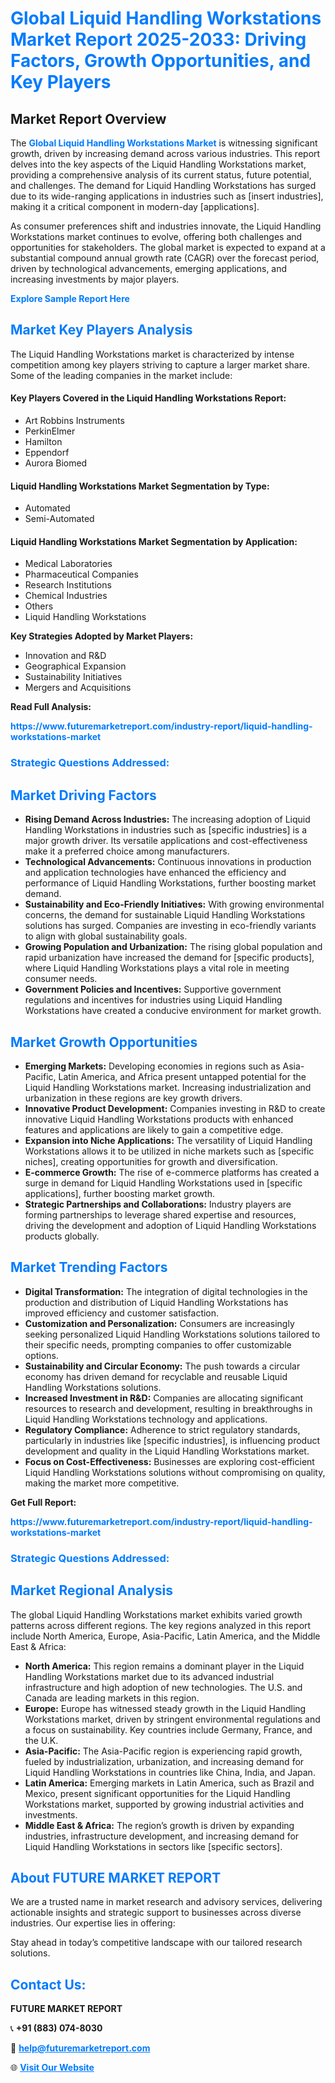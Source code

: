 <h1 style="color: #007BFF;">Global Liquid Handling Workstations Market Report 2025-2033: Driving Factors, Growth Opportunities, and Key Players</h1>

<section id="overview">
<h2>Market Report Overview</h2>
<p>The <a href="https://www.futuremarketreport.com/industry-report/liquid-handling-workstations-market" style="color: #007BFF; text-decoration: none;"><strong>Global Liquid Handling Workstations Market</strong></a> is witnessing significant growth, driven by increasing demand across various industries. This report delves into the key aspects of the Liquid Handling Workstations market, providing a comprehensive analysis of its current status, future potential, and challenges. The demand for Liquid Handling Workstations has surged due to its wide-ranging applications in industries such as [insert industries], making it a critical component in modern-day [applications].</p>
<p>As consumer preferences shift and industries innovate, the Liquid Handling Workstations market continues to evolve, offering both challenges and opportunities for stakeholders. The global market is expected to expand at a substantial compound annual growth rate (CAGR) over the forecast period, driven by technological advancements, emerging applications, and increasing investments by major players.</p>
</section>

<section id="overview">
<p><a href="https://www.futuremarketreport.com/request-sample/reportId=128222" style="color: #007BFF; text-decoration: none;"><strong>Explore Sample Report Here</strong></a></p>
</section>

<section id="key-players">
<h2 style="color: #007BFF;">Market Key Players Analysis</h2>
<p>The Liquid Handling Workstations market is characterized by intense competition among key players striving to capture a larger market share. Some of the leading companies in the market include:</p>
<h4>Key Players Covered in the Liquid Handling Workstations Report:</h4>
<ul><li>Art Robbins Instruments</li><li>PerkinElmer</li><li>Hamilton</li><li>Eppendorf</li><li>Aurora Biomed</li></ul>
<h4>Liquid Handling Workstations Market Segmentation by Type:</h4>
<ul><li>Automated</li><li>Semi-Automated</li></ul>

<h4>Liquid Handling Workstations Market Segmentation by Application:</h4>
<ul><li>Medical Laboratories</li><li>Pharmaceutical Companies</li><li>Research Institutions</li><li>Chemical Industries</li><li>Others</li><li>Liquid Handling Workstations</li></ul>
<p><strong>Key Strategies Adopted by Market Players:</strong></p>
<ul>
<li>Innovation and R&D</li>
<li>Geographical Expansion</li>
<li>Sustainability Initiatives</li>
<li>Mergers and Acquisitions</li>
</ul>
</section>

<section>
<p><strong>Read Full Analysis: </strong></p><a href="https://www.futuremarketreport.com/industry-report/liquid-handling-workstations-market" style="color: #007BFF; text-decoration: none;"><strong>https://www.futuremarketreport.com/industry-report/liquid-handling-workstations-market</strong></a>
<h3 style="color: #007BFF;">Strategic Questions Addressed:</h3>
</section>

<section id="driving-factors">
<h2 style="color: #007BFF;">Market Driving Factors</h2>
<ul>
<li><strong>Rising Demand Across Industries:</strong> The increasing adoption of Liquid Handling Workstations in industries such as [specific industries] is a major growth driver. Its versatile applications and cost-effectiveness make it a preferred choice among manufacturers.</li>
<li><strong>Technological Advancements:</strong> Continuous innovations in production and application technologies have enhanced the efficiency and performance of Liquid Handling Workstations, further boosting market demand.</li>
<li><strong>Sustainability and Eco-Friendly Initiatives:</strong> With growing environmental concerns, the demand for sustainable Liquid Handling Workstations solutions has surged. Companies are investing in eco-friendly variants to align with global sustainability goals.</li>
<li><strong>Growing Population and Urbanization:</strong> The rising global population and rapid urbanization have increased the demand for [specific products], where Liquid Handling Workstations plays a vital role in meeting consumer needs.</li>
<li><strong>Government Policies and Incentives:</strong> Supportive government regulations and incentives for industries using Liquid Handling Workstations have created a conducive environment for market growth.</li>
</ul>
</section>

<section id="growth-opportunities">
<h2 style="color: #007BFF;">Market Growth Opportunities</h2>
<ul>
<li><strong>Emerging Markets:</strong> Developing economies in regions such as Asia-Pacific, Latin America, and Africa present untapped potential for the Liquid Handling Workstations market. Increasing industrialization and urbanization in these regions are key growth drivers.</li>
<li><strong>Innovative Product Development:</strong> Companies investing in R&D to create innovative Liquid Handling Workstations products with enhanced features and applications are likely to gain a competitive edge.</li>
<li><strong>Expansion into Niche Applications:</strong> The versatility of Liquid Handling Workstations allows it to be utilized in niche markets such as [specific niches], creating opportunities for growth and diversification.</li>
<li><strong>E-commerce Growth:</strong> The rise of e-commerce platforms has created a surge in demand for Liquid Handling Workstations used in [specific applications], further boosting market growth.</li>
<li><strong>Strategic Partnerships and Collaborations:</strong> Industry players are forming partnerships to leverage shared expertise and resources, driving the development and adoption of Liquid Handling Workstations products globally.</li>
</ul>
</section>

<section id="trending-factors">
<h2 style="color: #007BFF;">Market Trending Factors</h2>
<ul>
<li><strong>Digital Transformation:</strong> The integration of digital technologies in the production and distribution of Liquid Handling Workstations has improved efficiency and customer satisfaction.</li>
<li><strong>Customization and Personalization:</strong> Consumers are increasingly seeking personalized Liquid Handling Workstations solutions tailored to their specific needs, prompting companies to offer customizable options.</li>
<li><strong>Sustainability and Circular Economy:</strong> The push towards a circular economy has driven demand for recyclable and reusable Liquid Handling Workstations solutions.</li>
<li><strong>Increased Investment in R&D:</strong> Companies are allocating significant resources to research and development, resulting in breakthroughs in Liquid Handling Workstations technology and applications.</li>
<li><strong>Regulatory Compliance:</strong> Adherence to strict regulatory standards, particularly in industries like [specific industries], is influencing product development and quality in the Liquid Handling Workstations market.</li>
<li><strong>Focus on Cost-Effectiveness:</strong> Businesses are exploring cost-efficient Liquid Handling Workstations solutions without compromising on quality, making the market more competitive.</li>
</ul>
</section>

<section>
<p><strong>Get Full Report: </strong></p><a href="https://www.futuremarketreport.com/industry-report/liquid-handling-workstations-market" style="color: #007BFF; text-decoration: none;"><strong>https://www.futuremarketreport.com/industry-report/liquid-handling-workstations-market</strong></a>
<h3 style="color: #007BFF;">Strategic Questions Addressed:</h3>
</section>


<section id="regional-analysis">
<h2 style="color: #007BFF;">Market Regional Analysis</h2>
<p>The global Liquid Handling Workstations market exhibits varied growth patterns across different regions. The key regions analyzed in this report include North America, Europe, Asia-Pacific, Latin America, and the Middle East & Africa:</p>
<ul>
<li><strong>North America:</strong> This region remains a dominant player in the Liquid Handling Workstations market due to its advanced industrial infrastructure and high adoption of new technologies. The U.S. and Canada are leading markets in this region.</li>
<li><strong>Europe:</strong> Europe has witnessed steady growth in the Liquid Handling Workstations market, driven by stringent environmental regulations and a focus on sustainability. Key countries include Germany, France, and the U.K.</li>
<li><strong>Asia-Pacific:</strong> The Asia-Pacific region is experiencing rapid growth, fueled by industrialization, urbanization, and increasing demand for Liquid Handling Workstations in countries like China, India, and Japan.</li>
<li><strong>Latin America:</strong> Emerging markets in Latin America, such as Brazil and Mexico, present significant opportunities for the Liquid Handling Workstations market, supported by growing industrial activities and investments.</li>
<li><strong>Middle East & Africa:</strong> The region’s growth is driven by expanding industries, infrastructure development, and increasing demand for Liquid Handling Workstations in sectors like [specific sectors].</li>
</ul>
</section>

<footer>
<h2 style="color: #007BFF;">About FUTURE MARKET REPORT</h2>
<p>We are a trusted name in market research and advisory services, delivering actionable insights and strategic support to businesses across diverse industries. Our expertise lies in offering:</p>

<p>Stay ahead in today’s competitive landscape with our tailored research solutions.</p>

<h2 style="color: #007BFF;">Contact Us:</h2>
<p><strong>FUTURE MARKET REPORT</strong></p>
<p>📞 <strong>+91 (883) 074-8030</strong></p>
<p>📧 <strong><a href="mailto:help@futuremarketreport.com" style="color: #007BFF;">help@futuremarketreport.com</a></strong></p>
<p>🌐 <strong><a href="https://www.futuremarketreport.com/" style="color: #007BFF;">Visit Our Website</a></strong></p>
</footer>